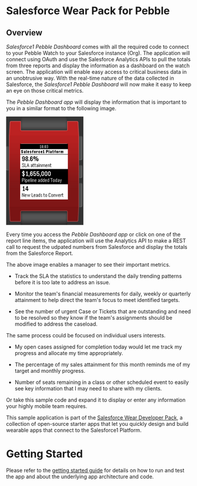 Salesforce Wear Pack for Pebble
====================



Overview
--------

*Salesforce1 Pebble Dashboard* comes with all the required code to connect to
your Pebble Watch to your Salesforce instance (Org).  The application will
connect using OAuth and use the Salesforce Analytics APIs to pull the totals
from three reports and display the information as a dashboard on the watch
screen.  The application will enable easy access to critical business data in an unobtrusive way.  With the real-time nature of the data collected in Salesforce, the *Salesforce1 Pebble Dashboard* will now make it easy to keep an eye on those critical metrics.



The *Pebble Dashboard app* will display the information that is important to you in a similar format to the following image.

![](<Salesforce1PebbleDashboard.png>)

Every time you access the *Pebble Dashboard app* or click on one of the report line items, the application will use the Analytics API to make a REST call to request the udpated numbers from Salesforce and display the totals from the Salesforce Report.



The above image enables a manager to see their important metrics.

-   Track the SLA the statistics to understand the daily trending patterns
    before it is too late to address an issue.

-   Monitor the team's financial measurements for daily, weekly or quarterly
    attainment to help direct the team's focus to meet identified targets.

-   See the number of urgent Case or Tickets that are outstanding and need to be
    resolved so they know if the team's assignments should be modified to
    address the caseload.

The same process could be focused on individual users interests.

-   My open cases assigned for completion today would let me track my progress
    and allocate my time appropriately.

-   The percentage of my sales attainment for this month reminds me of my target
    and monthly progress.

-   Number of seats remaining in a class or other scheduled event to easily see
    key information that I may need to share with my clients.

Or take this sample code and expand it to display or enter any information your
highly mobile team requires.





This sample application is part of the [Salesforce Wear Developer Pack][2], a
collection of open-source starter apps that let you quickly design and build
wearable apps that connect to the Salesforce1 Platform.

[2]: <http://developer.salesforce.com/wear>



Getting Started
===============

Please refer to the [getting started guide][1] for details on how to run and
test the app and about the underlying app architecture and code.

[1]: <https://github.com/developerforce/WearablePack-Pebble/blob/master/samples/SF1PebbleDashboard/README.md>







